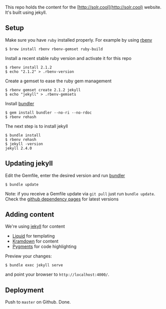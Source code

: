 This repo holds the content for the [http://solr.cool](http://solr.cool) website. It's built using jekyll.

## Setup
Make sure you have `ruby` installed properly. For example by using [rbenv](https://github.com/sstephenson/rbenv)

    $ brew install rbenv rbenv-gemset ruby-build

Install a recent stable ruby version and activate it for this repo

    $ rbenv install 2.1.2
    $ echo "2.1.2" > .rbenv-version

Create a gemset to ease the ruby gem management

    $ rbenv gemset create 2.1.2 jekyll
    $ echo "jekyll" > .rbenv-gemsets

Install [bundler](http://bundler.io/)

    $ gem install bundler --no-ri --no-rdoc
    $ rbenv rehash

The next step is to install jekyll

    $ bundle install
    $ rbenv rehash
    $ jekyll -version
    jekyll 2.4.0

## Updating jekyll
Edit the Gemfile, enter the desired version and run [bundler](http://bundler.io/)

    $ bundle update

Note: if you receive a Gemfile update via `git pull` just run `bundle update`. Check
the [github dependency pages](https://pages.github.com/versions/) for latest versions

## Adding content
We're using [jekyll](http://jekyllrb.com/docs/home/) for content

* [Liquid](https://github.com/Shopify/liquid/wiki/Liquid-for-Designers) for templating
* [Kramdown](http://kramdown.gettalong.org/syntax.html) for content
* [Pygments](http://pygments.org/) for code highlighting

Preview your changes:

    $ bundle exec jekyll serve

and point your browser to `http://localhost:4000/`.
 
## Deployment

Push to `master` on Github. Done.
